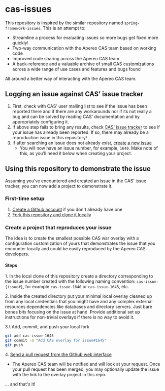 # cas-issues

This repository is inspired by the similar repository named `spring-framework-issues`. This is an attempt to:

* Streamline a process for evaluating issues so more bugs get fixed more quickly!
* Two-way communication with the Apereo CAS team based on working code
* Improved code sharing across the Apereo CAS team
* A back-reference and a valuable archive of small CAS customizations across a wide range of use cases and features and bugs found

All around a better way of interacting with the Apereo CAS team.

## Logging an issue against CAS' issue tracker

1. First, check with CAS' user mailing list to see if the issue has been reported there and if there are any workarounds nor if its not really a bug and can be solved by reading CAS' documentation and by appropriately configuring it.
1. If above step fails to bring any results, check [CAS' issue tracker](https://github.com/Jasig/cas/issues) to see if your issue has already been reported. If so, there may already be a reproduction issue in this repository!
1. If after searching an issue does not already exist,
   [create a new issue](https://github.com/Jasig/cas/issues/new)
    * You will now have an issue number, for example, `1640`.  Make note of this, as you'll need it
      below when creating your project.

## Using this repository to demonstrate the issue

Assuming you've encountered and created an issue in the CAS' issue tracker, you can now add a project to demonstrate it.

### First-time setup

1. [Create a Github account](https://github.com/signup/free) if you don't already have one
1. [Fork this repository and clone it locally](http://help.github.com/fork-a-repo/)

### Create a project that reproduces your issue

The idea is to create the smallest possible CAS war overlay with a configuration customization of yours that demonstrates the issue that you encounter locally and could be easily reproduced by the Apereo CAS developers.

#### Steps

1\. In the local clone of this repository create a directory corresponding to the issue number created with the following naming convention: `cas-issue-{issue#}`, for example `cas-issue-1640` or `cas-issue-1645`, etc.

2\. Inside the created directory put your minimal local overlay cleaned up from any local credentials that you might have and any complex external resources dependencies like databases and directory servers. Just bare bones bits focusing on the issue at hand. Provide additional set up instructions for non-trivial overlays if there is no way to avoid it.

3.\ Add, commit, and push your local fork

```bash
git add cas-issue-1645
git commit -m "Add CAS overlay for issue#1645"
git push
```

4\. [Send a pull request from the Github web interface](http://help.github.com/send-pull-requests/)

* The Apereo CAS team will be notified and will look at your request. Once your pull request has been merged, you may optionally update the issue with the link to the overlay project in this repo.

... and that's it!
